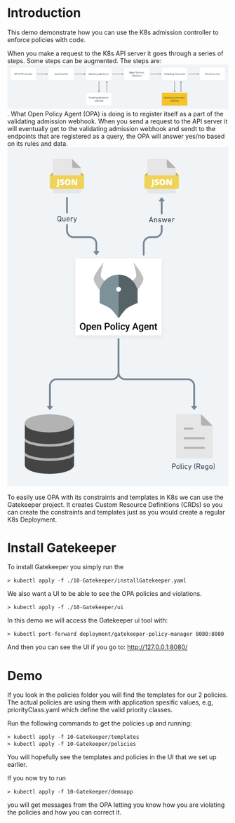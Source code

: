 # Introduction 
This demo demonstrate how you can use the K8s admission controller to enforce policies with code.

When you make a request to the K8s API server it goes through a series of steps. Some steps can be augmented. The steps are:
![Pipeline](/Images/API-Server-pipeline.png). What Open Policy Agent (OPA) is doing is to register itself as a part of the validating admission webhook. When you send a request to the API server it will eventually get to the validating admission webhook and sendt to the endpoints that are registered as a query, the OPA will answer yes/no based on its rules and data.
![OPA](/Images/OpenPolicyAgent.png)


To easily use OPA with its constraints and templates in K8s we can use the Gatekeeper project. It creates Custom Resource Definitions (CRDs) so you can create the constraints and templates just as you would create a regular K8s Deployment.

# Install Gatekeeper
To install Gatekeeper you simply run the 

```
> kubectl apply -f ./10-Gatekeeper/installGatekeeper.yaml
```
We also want a UI to be able to see the OPA policies and violations.

```
> kubectl apply -f ./10-Gatekeeper/ui
```

In this demo we will access the Gatekeeper ui tool with:
````
> kubectl port-forward deployment/gatekeeper-policy-manager 8080:8080
````

And then you can see the UI if you go to: http://127.0.0.1:8080/

# Demo
If you look in the policies folder you will find the templates for our 2 policies. The actual policies are using them with application spesific values, e.g, priorityClass.yaml which define the valid priority classes.

Run the following commands to get the policies up and running:
````
> kubectl apply -f 10-Gatekeeper/templates
> kubectl apply -f 10-Gatekeeper/policies
````

You will hopefully see the templates and policies in the UI that we set up earlier.

If you now try to run
````
> kubectl apply -f 10-Gatekeeper/demoapp
````
you will get messages from the OPA letting you know how you are violating the policies and how you can correct it.